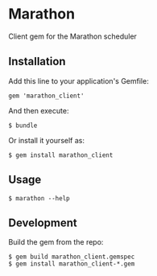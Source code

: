 # Marathon

Client gem for the Marathon scheduler

## Installation

Add this line to your application's Gemfile:

    gem 'marathon_client'

And then execute:

    $ bundle

Or install it yourself as:

    $ gem install marathon_client

## Usage

    $ marathon --help

## Development

Build the gem from the repo:

    $ gem build marathon_client.gemspec
    $ gem install marathon_client-*.gem
